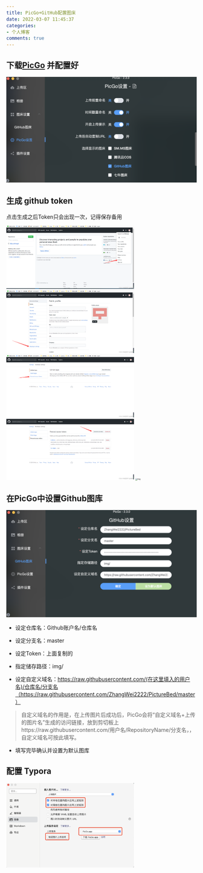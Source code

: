 ```yaml
---
title: PicGo+GitHub配置图床
date: 2022-03-07 11:45:37
categories:
- 个人博客
comments: true
---
```


## 下载[PicGo](https://github.com/Molunerfinn/PicGo/releases) 并配置好

<!-- more -->

![image-20220307234822113](https://raw.githubusercontent.com/ZhangWei2222/PictureBed/master/img/202203072348153.png)



## 生成 github token

点击生成之后Token只会出现一次，记得保存备用

<img src="https://raw.githubusercontent.com/ZhangWei2222/PictureBed/master/img/202203072349109.png" alt="img" style="zoom: 33%;" />

<img src="https://raw.githubusercontent.com/ZhangWei2222/PictureBed/master/img/202203072349793.png" alt="在这里插入图片描述" style="zoom:33%;" />

<img src="https://raw.githubusercontent.com/ZhangWei2222/PictureBed/master/img/202203072349672.png" alt="img" style="zoom:33%;" />

<img src="https://raw.githubusercontent.com/ZhangWei2222/PictureBed/master/img/202203072349655.png" alt="img" style="zoom:33%;" />

<img src="https://img-blog.csdnimg.cn/5b38543cd03b4418980b586628222fe7.png?x-oss-process=image/watermark,type_d3F5LXplbmhlaQ,shadow_50,text_Q1NETiBA5oiR5oOz5YW75Y-q5rGk5aeG54yr,size_20,color_FFFFFF,t_70,g_se,x_16" alt="img" style="zoom:33%;" />



## 在PicGo中设置Github图库

![image-20220307235049754](https://raw.githubusercontent.com/ZhangWei2222/PictureBed/master/img/202203072350790.png)

- 设定仓库名：Github账户名/仓库名

- 设定分支名：master

- 设定Token：上面复制的

- 指定储存路径：img/

- 设定自定义域名：https://raw.githubusercontent.com/(在这里填入的用户名)/仓库名/分支名（https://raw.githubusercontent.com/ZhangWei2222/PictureBed/master）

> 自定义域名的作用是，在上传图片后成功后，PicGo会将“自定义域名+上传的图片名”生成的访问链接，放到剪切板上https://raw.githubusercontent.com/用户名/RepositoryName/分支名，，自定义域名可按此填写。

- 填写完毕确认并设置为默认图库
  

## 配置 Typora

<img src="https://raw.githubusercontent.com/ZhangWei2222/PictureBed/master/img/202203072352672.png" alt="image-20220307235256611" style="zoom:33%;" />